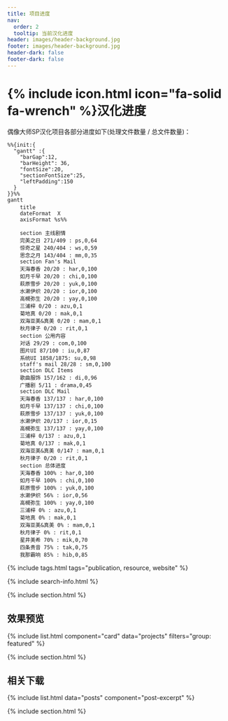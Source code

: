 ```yaml
---
title: 项目进度
nav:
  order: 2
  tooltip: 当前汉化进度
header: images/header-background.jpg
footer: images/header-background.jpg
header-dark: false
footer-dark: false
---
```


# {% include icon.html icon="fa-solid fa-wrench" %}汉化进度

偶像大师SP汉化项目各部分进度如下(处理文件数量 / 总文件数量)：

```mermaid!
%%{init:{
  "gantt" :{
    "barGap":12,
    "barHeight": 36,
    "fontSize":20,
    "sectionFontSize":25,
    "leftPadding":150
  }
}}%%
gantt
    title 　
    dateFormat  X
    axisFormat %s%%

	section 主线剧情
    完美之日 271/409 : ps,0,64
    惊奇之星 240/404 : ws,0,59
    思念之月 143/404 : mm,0,35
    section Fan's Mail
    天海春香 20/20 : har,0,100
    如月千早 20/20 : chi,0,100
    萩原雪步 20/20 : yuk,0,100
    水濑伊织 20/20 : ior,0,100
    高槻弥生 20/20 : yay,0,100
    三浦梓 0/20 : azu,0,1
    菊地真 0/20 : mak,0,1
    双海亚美&真美 0/20 : mam,0,1
    秋月律子 0/20 : rit,0,1
    section 公用内容
    对话 29/29 : com,0,100
    图片UI 87/100 : iu,0,87
    系统UI 1858/1875: su,0,98
    staff's mail 28/28 : sm,0,100
    section DLC Items
    歌曲服饰 157/162 : di,0,96
    广播剧 5/11 : drama,0,45
    section DLC Mail
    天海春香 137/137 : har,0,100
    如月千早 137/137 : chi,0,100
    萩原雪步 137/137 : yuk,0,100
    水濑伊织 20/137 : ior,0,15
    高槻弥生 137/137 : yay,0,100
    三浦梓 0/137 : azu,0,1
    菊地真 0/137 : mak,0,1
    双海亚美&真美 0/147 : mam,0,1
    秋月律子 0/20 : rit,0,1
    section 总体进度
    天海春香 100% : har,0,100
    如月千早 100% : chi,0,100
    萩原雪步 100% : yuk,0,100
    水濑伊织 56% : ior,0,56
    高槻弥生 100% : yay,0,100
    三浦梓 0% : azu,0,1
    菊地真 0% : mak,0,1
    双海亚美&真美 0% : mam,0,1
    秋月律子 0% : rit,0,1
    星井美希 70% : mik,0,70
    四条贵音 75% : tak,0,75
    我那霸响 85% : hib,0,85
```

{% include tags.html tags="publication, resource, website" %}

{% include search-info.html %}

{% include section.html %}

## 效果预览

{% include list.html component="card" data="projects" filters="group: featured" %}

{% include section.html %}

## 相关下载

{% include list.html data="posts" component="post-excerpt" %}

{% include section.html %}